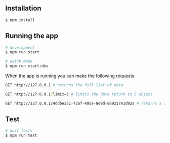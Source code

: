 ## Installation

```bash
$ npm install
```

## Running the app

```bash
# development
$ npm run start

# watch mode
$ npm run start:dev
```

When the app is running you can make the following requests:

```bash
GET http://127.0.0.1 # returns the full list of data

GET http://127.0.0.1?limit=5 # limits the data return to 5 object

GET http://127.0.0.1/4ddbe251-72af-495e-8e9d-869217e1d92a # returns a single object with id 4ddbe251-72af-495e-8e9d-869217e1d92a


```

## Test

```bash
# unit tests
$ npm run test
```
